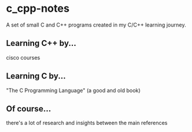 # c_cpp-notes
A set of small C and C++ programs created in my C/C++ learning journey.

## Learning C++ by...
cisco courses

## Learning C by...
"The C Programming Language" (a good and old book)

## Of course...
there's a lot of research and insights between the main references
